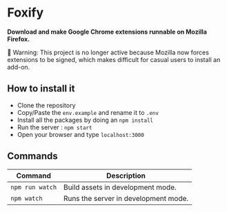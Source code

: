 # Foxify
**Download and make Google Chrome extensions runnable on Mozilla Firefox.**

🚩 Warning: This project is no longer active because Mozilla now forces extensions to be signed, which makes difficult for casual users to install an add-on.

## How to install it

- Clone the repository
- Copy/Paste the `env.example` and rename it to `.env`
- Install all the packages by doing an ``npm install``
- Run the server : `npm start`
- Open your browser and type `localhost:3000`

## Commands

| Command          | Description |
|------------------|-------------|
| `npm run watch`  | Build assets in development mode.
| `npm watch`      | Runs the server in development mode.
